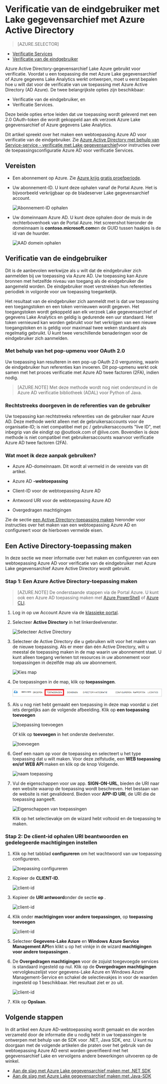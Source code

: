 <properties
   pageTitle="Verificatie met Lake gegevensarchief met Active Directory | Microsoft Azure"
   description="Meer informatie over het verifiëren met Lake gegevensarchief met Active Directory"
   services="data-lake-store"
   documentationCenter=""
   authors="nitinme"
   manager="jhubbard"
   editor="cgronlun"/>

<tags
   ms.service="data-lake-store"
   ms.devlang="na"
   ms.topic="article"
   ms.tgt_pltfrm="na"
   ms.workload="big-data"
   ms.date="10/17/2016"
   ms.author="nitinme"/>

# <a name="end-user-authentication-with-data-lake-store-using-azure-active-directory"></a>Verificatie van de eindgebruiker met Lake gegevensarchief met Azure Active Directory

> [AZURE.SELECTOR]
- [Verificatie Services](data-lake-store-authenticate-using-active-directory.md)
- [Verificatie van de eindgebruiker](data-lake-store-end-user-authenticate-using-active-directory.md)


Azure Active Directory-gegevensarchief Lake Azure gebruikt voor verificatie. Voordat u een toepassing die met Azure Lake gegevensarchief of Azure gegevens Lake Analytics werkt ontwerpen, moet u eerst bepalen hoe u wilt dat voor de verificatie van uw toepassing met Azure Active Directory (AD Azure). De twee belangrijkste opties zijn beschikbaar:

* Verificatie van de eindgebruiker, en 
* Verificatie Services. 

Deze beide opties ertoe leiden dat uw toepassing wordt geleverd met een 2.0 OAuth-token die wordt gekoppeld aan elk verzoek Azure Lake gegevensarchief of Azure gegevens Lake Analytics.

Dit artikel spreekt over het maken een webtoepassing Azure AD voor verificatie van de eindgebruiker. Zie [Azure Active Directory met behulp van Service-service - verificatie met Lake gegevensarchief](data-lake-store-authenticate-using-active-directory.md)voor instructies over de toepassingsconfiguratie Azure AD voor verificatie Services.

## <a name="prerequisites"></a>Vereisten

* Een abonnement op Azure. Zie [Azure krijg gratis proefperiode](https://azure.microsoft.com/pricing/free-trial/).
* Uw abonnement-ID. U kunt deze ophalen vanaf de Portal Azure. Het is bijvoorbeeld verkrijgbaar op de bladeserver Lake gegevensarchief account.

    ![Abonnement-ID ophalen](./media/data-lake-store-end-user-authenticate-using-active-directory/get-subscription-id.png)

* Uw domeinnaam Azure AD. U kunt deze ophalen door de muis in de rechterbovenhoek van de Portal Azure. Het screenshot hieronder de domeinnaam is **contoso.microsoft.com**en de GUID tussen haakjes is de id van de huurder. 

    ![AAD domein ophalen](./media/data-lake-store-end-user-authenticate-using-active-directory/get-aad-domain.png)

## <a name="end-user-authentication"></a>Verificatie van de eindgebruiker

Dit is de aanbevolen werkwijze als u wilt dat de eindgebruiker zich aanmelden bij uw toepassing via Azure AD. Uw toepassing kan Azure bronnen met hetzelfde niveau van toegang als de eindgebruiker die aangemeld worden. De eindgebruiker moet verstrekken hun referenties periodiek in volgorde voor uw toepassing toegankelijk.

Het resultaat van de eindgebruiker zich aanmeldt met is dat uw toepassing een toegangstoken en een token vernieuwen wordt gegeven. Het toegangstoken wordt gekoppeld aan elk verzoek Lake gegevensarchief of gegevens Lake Analytics en geldig is gedurende een uur standaard. Het token vernieuwd kan worden gebruikt voor het verkrijgen van een nieuwe toegangstoken en is geldig voor maximaal twee weken standaard als regelmatig gebruikt. U kunt twee verschillende benaderingen voor de eindgebruiker zich aanmelden.

### <a name="using-the-oauth-20-pop-up"></a>Met behulp van het pop-upmenu voor OAuth 2.0

Uw toepassing kan resulteren in een pop-up OAuth 2.0 vergunning, waarin de eindgebruiker hun referenties kan invoeren. Dit pop-upmenu werkt ook samen met het proces verificatie met Azure AD twee factoren (2FA), indien nodig. 

>[AZURE.NOTE] Met deze methode wordt nog niet ondersteund in de Azure AD verificatie bibliotheek (ADAL) voor Python of Java.

### <a name="directly-passing-in-user-credentials"></a>Rechtstreeks doorgeven in de referenties van de gebruiker

Uw toepassing kan rechtstreeks referenties van de gebruiker naar Azure AD. Deze methode werkt alleen met de gebruikersaccounts voor de organisatie-ID; is niet compatibel met pc / gebruikersaccounts "live ID", met inbegrip van die eindigt op @outlook.com of @live.com. Bovendien is deze methode is niet compatibel met gebruikersaccounts waarvoor verificatie Azure AD twee factoren (2FA).

### <a name="what-do-i-need-to-use-this-approach"></a>Wat moet ik deze aanpak gebruiken?

* Azure AD-domeinnaam. Dit wordt al vermeld in de vereiste van dit artikel.

* Azure AD **-webtoepassing**

* Client-ID voor de webtoepassing Azure AD

* Antwoord URI voor de webtoepassing Azure AD

* Overgedragen machtigingen

Zie de sectie [een Active Directory-toepassing maken](#create-an-active-directory-application) hieronder voor instructies over het maken van een webtoepassing Azure AD en configureert voor de hierboven vermelde eisen. 

## <a name="create-an-active-directory-application"></a>Een Active Directory-toepassing maken

In deze sectie we meer informatie over het maken en configureren van een webtoepassing Azure AD voor verificatie van de eindgebruiker met Azure Lake gegevensarchief Azure Active Directory wordt gebruikt.


### <a name="step-1-create-an-azure-active-directory-application"></a>Stap 1: Een Azure Active Directory-toepassing maken

>[AZURE.NOTE] De onderstaande stappen via de Portal Azure. U kunt ook een Azure AD toepassing maken met [Azure PowerShell](../resource-group-authenticate-service-principal.md) of [Azure CLI](../resource-group-authenticate-service-principal-cli.md).

1. Log in op uw Account Azure via de [klassieke portal](https://manage.windowsazure.com/).

2. Selecteer **Active Directory** in het linkerdeelvenster.

     ![Selecteer Active Directory](./media/data-lake-store-end-user-authenticate-using-active-directory/active-directory.png)
     
3. Selecteer de Active Directory die u gebruiken wilt voor het maken van de nieuwe toepassing. Als er meer dan één Active Directory, wilt u meestal de toepassing maken in de map waarin uw abonnement staat. U kunt alleen toegang verlenen tot resources in uw abonnement voor toepassingen in dezelfde map als uw abonnement.  

     ![Kies map](./media/data-lake-store-end-user-authenticate-using-active-directory/active-directory-details.png)
    
    
3. De toepassingen in de map, klik op **toepassingen**.

     ![toepassingen weergeven](./media/data-lake-store-end-user-authenticate-using-active-directory/view-applications.png)

4. Als u nog niet hebt gemaakt een toepassing in deze map voordat u ziet iets dergelijks aan de volgende afbeelding. Klik op **een toepassing toevoegen**

     ![toepassing toevoegen](./media/data-lake-store-end-user-authenticate-using-active-directory/create-application.png)

     Of klik op **toevoegen** in het onderste deelvenster.

     ![toevoegen](./media/data-lake-store-end-user-authenticate-using-active-directory/add-icon.png)

6. Geef een naam op voor de toepassing en selecteert u het type toepassing dat u wilt maken. Voor deze zelfstudie, een **WEB toepassing en/of WEB API** maken en klik op de knop Volgende.

     ![naam toepassing](./media/data-lake-store-end-user-authenticate-using-active-directory/tell-us-about-your-application.png)

7. Vul de eigenschappen voor uw app. **SIGN-ON-URL**, bieden de URI naar een website waarop de toepassing wordt beschreven. Het bestaan van de website is niet gevalideerd. Bieden voor **APP-ID URI**, de URI die de toepassing aangeeft.

     ![Eigenschappen van toepassingen](./media/data-lake-store-end-user-authenticate-using-active-directory/app-properties.png)

    Klik op het selectievakje om de wizard hebt voltooid en de toepassing te maken.

### <a name="step-2-get-client-id-reply-uri-and-set-delegated-permissions"></a>Stap 2: De client-id ophalen URI beantwoorden en gedelegeerde machtigingen instellen

1. Klik op het tabblad **configureren** om het wachtwoord van uw toepassing configureren.

     ![toepassing configureren](./media/data-lake-store-end-user-authenticate-using-active-directory/application-configure.png)

2. Kopieer de **CLIENT-ID**.
  
     ![client-id](./media/data-lake-store-end-user-authenticate-using-active-directory/client-id.png)

3. Kopieer de **URI antwoord**onder de sectie **op** .

    ![client-id](./media/data-lake-store-end-user-authenticate-using-active-directory/aad-end-user-auth-get-reply-uri.png)

4. Klik onder **machtigingen voor andere toepassingen**, op **toepassing toevoegen**

    ![client-id](./media/data-lake-store-end-user-authenticate-using-active-directory/aad-end-user-auth-set-permission-1.png)

5. Selecteer **Gegevens-Lake Azure** en **Windows** **Azure Service Management API**en klikt u op het vinkje in de wizard **machtigingen voor andere toepassingen** .

6. De **Overgedragen machtigingen** voor de zojuist toegevoegde services is standaard ingesteld op nul. Klik op de **Overgedragen machtigingen** vervolgkeuzelijst voor gegevens-Lake Azure en Windows Azure Management-Service en schakel de selectievakjes in voor de waarden ingesteld op 1 beschikbaar. Het resultaat ziet er zo uit.

     ![client-id](./media/data-lake-store-end-user-authenticate-using-active-directory/aad-end-user-auth-set-permission-2.png)

7. Klik op **Opslaan**.


## <a name="next-steps"></a>Volgende stappen

In dit artikel een Azure AD-webtoepassing wordt gemaakt en die worden verzameld door de informatie die u nodig hebt in uw toepassingen te ontwerpen met behulp van de SDK voor .NET, Java SDK, enz. U kunt nu doorgaan met de volgende artikelen die praten over het gebruik van de webtoepassing Azure AD eerst worden geverifieerd met het gegevensarchief Lake en vervolgens andere bewerkingen uitvoeren op de winkel.

- [Aan de slag met Azure Lake gegevensarchief maken met .NET SDK](data-lake-store-get-started-net-sdk.md)
- [Aan de slag met Azure Lake gegevensarchief maken met Java-SDK](data-lake-store-get-started-java-sdk.md)

